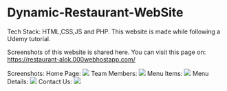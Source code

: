 # Dynamic-Restaurant-WebSite
Tech Stack: HTML,CSS,JS and PHP.
    This website is made while following a Udemy tutorial.

Screenshots of this website is shared here.
You can visit this page on:
  https://restaurant-alok.000webhostapp.com/
  
  Screenshots:
          Home Page:
          ![](screenshots/home.jpg)
          Team Members:
          ![](screenshots/team.jpg)
          Menu Items:
          ![](screenshots/menu.jpg)
          Menu Details:
          ![](screenshots/menu_details.jpg)
          Contact Us:
          ![](screenshots/contact.jpg)
